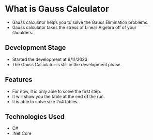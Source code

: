 <h1>What is Gauss Calculator</h1>
<ul>
  <li>
    Gauss calculator helps you to solve the Gauss Elimination problems.
  </li>
  <li>
    Gauss calculator takes the stress of Linear Algebra off of your shoulders.
  </li>
</ul>

<h2>Development Stage</h2>
<ul>
  <li>
    Started the development at 9/11/2023
  </li>
  <li>
    The Gauss Calculator is still in the development phase.
  </li>
</ul>

<h2>Features</h2>
  <ul>
    <li>
      For now, it is only able to solve the first step.
    </li>
    <li>
      It will show you the table at the end of the run.
    </li>
    <li>
      It is able to solve size 2x4 tables.
    </li>
  </ul>

<h2>Technologies Used</h2>
<ul>
  <li>C#</li>
  <li>.Net  Core</li>
</ul>
